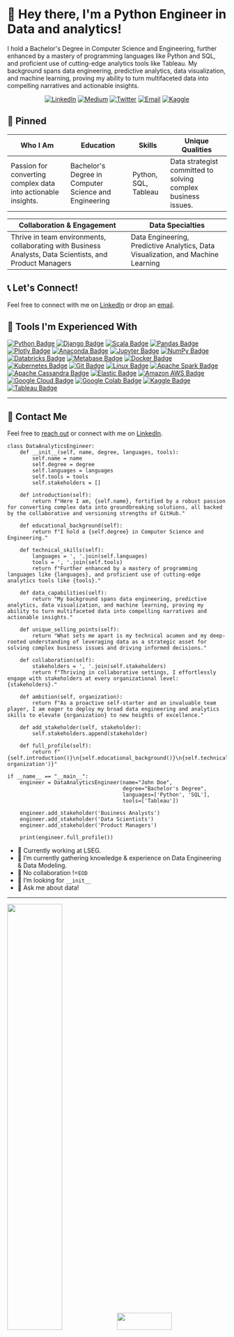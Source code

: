 # 👋 Hey there, I'm a Python Engineer in Data and analytics!
<p>I hold a Bachelor's Degree in Computer Science and Engineering, further enhanced by a mastery of programming languages like Python and SQL, and proficient use of cutting-edge analytics tools like Tableau. My background spans data engineering, predictive analytics, data visualization, and machine learning, proving my ability to turn multifaceted data into compelling narratives and actionable insights.</p>

<p align="center">
  <a href="https://www.linkedin.com/in/animus/" target="_blank"><img alt="LinkedIn" src="https://img.shields.io/badge/-animus-blue?style=flat&logo=Linkedin&logoColor=white"></a>
  <a href="https://zahid-uan-nabi.medium.com/" target="_blank"><img alt="Medium" src="https://img.shields.io/badge/-@zahid.uan-000000?style=flat&labelColor=000000&logo=Medium"></a>
  <a href="https://twitter.com/uan_nabi" target="_blank"><img alt="Twitter" src="https://img.shields.io/badge/-@uan_nabi-1ca0f1?style=flat&labelColor=1ca0f1&logo=twitter&logoColor=white"></a>
  <a href="mailto:zahid_sc@hotmail.fr" target="_blank"><img alt="Email" src="https://img.shields.io/badge/zahid-Email-brightgreenc14438?style=flat&logo=MicrosoftOutlook&logoColor=green"></a>
  <a href="https://www.kaggle.com/zahidunnabi" target="_blank"><img alt="Kaggle" src="https://img.shields.io/badge/Kaggle-follow%20me-blue?style=flat&logo=kaggle&logoColor=blue"></a>
</p>

## 📌 Pinned

| Who I Am | Education | Skills | Unique Qualities |
|----------|-----------|--------|------------------|
| Passion for converting complex data into actionable insights. | Bachelor's Degree in Computer Science and Engineering | Python, SQL, Tableau | Data strategist committed to solving complex business issues. |

| Collaboration & Engagement | Data Specialties |
|----------------------------|-----------------|
| Thrive in team environments, collaborating with Business Analysts, Data Scientists, and Product Managers | Data Engineering, Predictive Analytics, Data Visualization, and Machine Learning |


## 📞 Let's Connect!

Feel free to connect with me on [LinkedIn](https://www.linkedin.com/in/animus/) or drop an [email](mailto:zahid_sc@hotmail.fr).




## 🧰 Tools I'm Experienced With

[![Python Badge](https://img.shields.io/badge/-Python-black?style=flat&logo=Python&logoColor=white)]()
[![Django Badge](https://img.shields.io/badge/-Django-black?style=flat&logo=Django&logoColor=white)]()
[![Scala Badge](https://img.shields.io/badge/-Scala-black?style=flat&logo=Scala&logoColor=white)]()
[![Pandas Badge](https://img.shields.io/badge/-Pandas-black?style=flat&logo=pandas&logoColor=white)]()
[![Plotly Badge](https://img.shields.io/badge/-Plotly-black?style=flat&logo=Plotly&logoColor=white)]()
[![Anaconda Badge](https://img.shields.io/badge/-Anaconda-black?style=flat&logo=Anaconda&logoColor=white)]()
[![Jupyter Badge](https://img.shields.io/badge/-Jupyter-black?style=flat&logo=Jupyter&logoColor=white&)]()
[![NumPy Badge](https://img.shields.io/badge/-NumPy-black?style=flat&logo=NumPy&logoColor=white)]()
[![Databricks Badge](https://img.shields.io/badge/-Databricks-black?style=flat&logo=Databricks&logoColor=white)]()
[![Metabase Badge](https://img.shields.io/badge/-Metabase-black?style=flat&logo=Metabase&logoColor=white)]()
[![Docker Badge](https://img.shields.io/badge/-Docker-black?style=flat&logo=Docker&logoColor=white)]()
[![Kubernetes Badge](https://img.shields.io/badge/-Kubernetes-black?style=flat&logo=Kubernetes&logoColor=white)]()
[![Git Badge](https://img.shields.io/badge/-Git-black?style=flat&logo=Git&logoColor=white)]()
[![Linux Badge](https://img.shields.io/badge/-Linux-black?style=flat&logo=Linux&logoColor=white)]()
[![Apache Spark Badge](https://img.shields.io/badge/-ApacheCassandra-black?style=flat&logo=ApacheCassandra&logoColor=white)]()
[![Apache Cassandra Badge](https://img.shields.io/badge/-animus-black?style=flat&logo=Python&logoColor=white)]()
[![Elastic Badge](https://img.shields.io/badge/-Elastic-black?style=flat&logo=Elastic&logoColor=white)]()
[![Amazon AWS Badge](https://img.shields.io/badge/-AmazonAWS-black?style=flat&logo=AWS&logoColor=white)]()
[![Google Cloud Badge](https://img.shields.io/badge/-GoogleCloud-black?style=flat&logo=GoogleCloud&logoColor=white)]()
[![Google Colab Badge](https://img.shields.io/badge/-GoogleColab-black?style=flat&logo=GoogleColab&logoColor=white)]()
[![Kaggle Badge](https://img.shields.io/badge/-Kaggle-black?style=flat&logo=Kaggle&logoColor=white)]()
[![Tableau Badge](https://img.shields.io/badge/-Tableau-black?style=flat&logo=Tableau&logoColor=white)]()
<!-- Add more badges here -->

---

## 💬 Contact Me

Feel free to [reach out](mailto:your.email@example.com) or connect with me on [LinkedIn](https://www.linkedin.com/in/animus/).



``` 
class DataAnalyticsEngineer:
    def __init__(self, name, degree, languages, tools):
        self.name = name
        self.degree = degree
        self.languages = languages
        self.tools = tools
        self.stakeholders = []

    def introduction(self):
        return f"Here I am, {self.name}, fortified by a robust passion for converting complex data into groundbreaking solutions, all backed by the collaborative and versioning strengths of GitHub."

    def educational_background(self):
        return f"I hold a {self.degree} in Computer Science and Engineering."

    def technical_skills(self):
        languages = ', '.join(self.languages)
        tools = ', '.join(self.tools)
        return f"Further enhanced by a mastery of programming languages like {languages}, and proficient use of cutting-edge analytics tools like {tools}."

    def data_capabilities(self):
        return "My background spans data engineering, predictive analytics, data visualization, and machine learning, proving my ability to turn multifaceted data into compelling narratives and actionable insights."

    def unique_selling_points(self):
        return "What sets me apart is my technical acumen and my deep-rooted understanding of leveraging data as a strategic asset for solving complex business issues and driving informed decisions."

    def collaboration(self):
        stakeholders = ', '.join(self.stakeholders)
        return f"Thriving in collaborative settings, I effortlessly engage with stakeholders at every organizational level: {stakeholders}."

    def ambition(self, organization):
        return f"As a proactive self-starter and an invaluable team player, I am eager to deploy my broad data engineering and analytics skills to elevate {organization} to new heights of excellence."

    def add_stakeholder(self, stakeholder):
        self.stakeholders.append(stakeholder)

    def full_profile(self):
        return f"{self.introduction()}\n{self.educational_background()}\n{self.technical_skills()}\n{self.data_capabilities()}\n{self.unique_selling_points()}\n{self.collaboration()}\n{self.ambition('your organization')}"

if __name__ == "__main__":
    engineer = DataAnalyticsEngineer(name="John Doe", 
                                     degree="Bachelor's Degree", 
                                     languages=['Python', 'SQL'], 
                                     tools=['Tableau'])

    engineer.add_stakeholder('Business Analysts')
    engineer.add_stakeholder('Data Scientists')
    engineer.add_stakeholder('Product Managers')

    print(engineer.full_profile())

```

- 🔭 Currently working at LSEG.
- 🌱 I’m currently gathering knowledge & experience on Data Engineering & Data Modeling.
- 👯 No collaboration !=```EOD```
- 🤔 I’m looking for ```__init__```
- 💬 Ask me about data!

<hr>
<p>
<img src="https://github-readme-stats.vercel.app/api?username=uannabi&show_icons=true&count_private=true&theme=merko"width="50%"/><img src="https://github-readme-streak-stats.herokuapp.com?user=uannabi&theme=merko" width="50%" height="10.0%"/> 
</p>




<strong>🔭 Basic some repository  ...</strong>

<a href="https://github.com/uannabi/SparkDataFrame"> <img src="https://github-readme-stats.vercel.app/api/pin/?username=uannabi&repo=SparkDataFrame" width=400> </a> 
<a href="https://github.com/uannabi/DesignPatterns"> <img src="https://github-readme-stats.vercel.app/api/pin/?username=uannabi&repo=DesignPatterns" width=400> </a> 
<hr>
<strong>Try this article to enrich your knowledge on Medium</strong>
<br>


-- The first one  ABC about Big Data Analysis [5 V for Big Data Analysis ](https://zahid-uan-nabi.medium.com/five-v-of-data-analysis-47868610b6f6) 
<be>
-- The Second one [Data Lake on AWS ](https://zahid-uan-nabi.medium.com/data-lakes-on-aws-b598cd9616b2) 
<be>
-- The third one  [ETL Techniques ](https://zahid-uan-nabi.medium.com/etl-techniques-5d409597bfe5)


<!-- - 😄 Pronouns: ...
- ⚡ Fun fact: ... -->
<hr>





     
